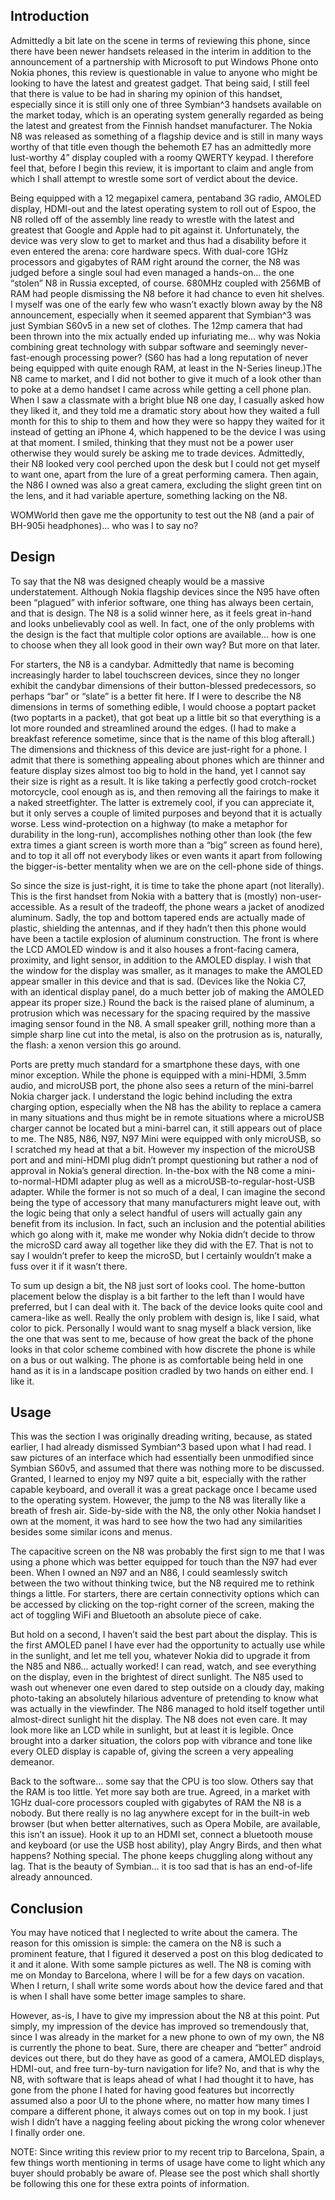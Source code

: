 ## Introduction

Admittedly a bit late on the scene in terms of reviewing this phone, since there have been newer handsets released in the interim in addition to the announcement of a partnership with Microsoft to put Windows Phone onto Nokia phones, this review is questionable in value to anyone who might be looking to have the latest and greatest gadget. That being said, I still feel that there is value to be had in sharing my opinion of this handset, especially since it is still only one of three Symbian^3 handsets available on the market today, which is an operating system generally regarded as being the latest and greatest from the Finnish handset manufacturer. The Nokia N8 was released as something of a flagship device and is still in many ways worthy of that title even though the behemoth E7 has an admittedly more lust-worthy 4” display coupled with a roomy QWERTY keypad. I therefore feel that, before I begin this review, it is important to claim and angle from which I shall attempt to wrestle some sort of verdict about the device.

Being equipped with a 12 megapixel camera, pentaband 3G radio, AMOLED display, HDMI-out and the latest operating system to roll out of Espoo, the N8 rolled off of the assembly line ready to wrestle with the latest and greatest that Google and Apple had to pit against it. Unfortunately, the device was very slow to get to market and thus had a disability before it even entered the arena: core hardware specs. With dual-core 1GHz processors and gigabytes of RAM right around the corner, the N8 was judged before a single soul had even managed a hands-on… the one “stolen” N8 in Russia excepted, of course. 680MHz coupled with 256MB of RAM had people dismissing the N8 before it had chance to even hit shelves. I myself was one of the early few who wasn’t exactly blown away by the N8 announcement, especially when it seemed apparent that Symbian^3 was just Symbian S60v5 in a new set of clothes. The 12mp camera that had been thrown into the mix actually ended up infuriating me… why was Nokia combining great technology with subpar software and seemingly never-fast-enough processing power? (S60 has had a long reputation of never being equipped with quite enough RAM, at least in the N-Series lineup.)The N8 came to market, and I did not bother to give it much of a look other than to poke at a demo handset I came across while getting a cell phone plan. When I saw a classmate with a bright blue N8 one day, I casually asked how they liked it, and they told me a dramatic story about how they waited a full month for this to ship to them and how they were so happy they waited for it instead of getting an iPhone 4, which happened to be the device I was using at that moment. I smiled, thinking that they must not be a power user otherwise they would surely be asking me to trade devices. Admittedly, their N8 looked very cool perched upon the desk but I could not get myself to want one, apart from the lure of a great performing camera. Then again, the N86 I owned was also a great camera, excluding the slight green tint on the lens, and it had variable aperture, something lacking on the N8.

WOMWorld then gave me the opportunity to test out the N8 (and a pair of BH-905i headphones)… who was I to say no?

## Design

To say that the N8 was designed cheaply would be a massive understatement. Although Nokia flagship devices since the N95 have often been “plagued” with inferior software, one thing has always been certain, and that is design. The N8 is a solid winner here, as it feels great in-hand and looks unbelievably cool as well. In fact, one of the only problems with the design is the fact that multiple color options are available… how is one to choose when they all look good in their own way? But more on that later.

For starters, the N8 is a candybar. Admittedly that name is becoming increasingly harder to label touchscreen devices, since they no longer exhibit the candybar dimensions of their button-blessed predecessors, so perhaps “bar” or “slate” is a better fit here. If I were to describe the N8 dimensions in terms of something edible, I would choose a poptart packet (two poptarts in a packet), that got beat up a little bit so that everything is a lot more rounded and streamlined around the edges. (I had to make a breakfast reference sometime, since that is the name of this blog afterall.) The dimensions and thickness of this device are just-right for a phone. I admit that there is something appealing about phones which are thinner and feature display sizes almost too big to hold in the hand, yet I cannot say their size is right as a result. It is like taking a perfectly good crotch-rocket motorcycle, cool enough as is, and then removing all the fairings to make it a naked streetfighter. The latter is extremely cool, if you can appreciate it, but it only serves a couple of limited purposes and beyond that it is actually worse. Less wind-protection on a highway (to make a metaphor for durability in the long-run), accomplishes nothing other than look (the few extra times a giant screen is worth more than a “big” screen as found here), and to top it all off not everybody likes or even wants it apart from following the bigger-is-better mentality when we are on the cell-phone side of things.

So since the size is just-right, it is time to take the phone apart (not literally). This is the first handset from Nokia with a battery that is (mostly) non-user-accessible. As a result of the tradeoff, the phone wears a jacket of anodized aluminum. Sadly, the top and bottom tapered ends are actually made of plastic, shielding the antennas, and if they hadn’t then this phone would have been a tactile explosion of aluminum construction. The front is where the LCD AMOLED window is and it also houses a front-facing camera, proximity, and light sensor, in addition to the AMOLED display. I wish that the window for the display was smaller, as it manages to make the AMOLED appear smaller in this device and that is sad. (Devices like the Nokia C7, with an identical display panel, do a much better job of making the AMOLED appear its proper size.) Round the back is the raised plane of aluminum, a protrusion which was necessary for the spacing required by the massive imaging sensor found in the N8. A small speaker grill, nothing more than a simple sharp line cut into the metal, is also on the protrusion as is, naturally, the flash: a xenon version this go around.

Ports are pretty much standard for a smartphone these days, with one minor exception. While the phone is equipped with a mini-HDMI, 3.5mm audio, and microUSB port, the phone also sees a return of the mini-barrel Nokia charger jack. I understand the logic behind including the extra charging option, especially when the N8 has the ability to replace a camera in many situations and thus might be in remote situations where a microUSB charger cannot be located but a mini-barrel can, it still appears out of place to me. The N85, N86, N97, N97 Mini were equipped with only microUSB, so I scratched my head at that a bit. However my inspection of the microUSB port and and mini-HDMI plug didn’t prompt questioning but rather a nod of approval in Nokia’s general direction. In-the-box with the N8 come a mini-to-normal-HDMI adapter plug as well as a microUSB-to-regular-host-USB adapter. While the former is not so much of a deal, I can imagine the second being the type of accessory that many manufacturers might leave out, with the logic being that only a select handful of users will actually gain any benefit from its inclusion. In fact, such an inclusion and the potential abilities which go along with it, make me wonder why Nokia didn’t decide to throw the microSD card away all together like they did with the E7. That is not to say I wouldn’t prefer to keep the microSD, but I certainly wouldn’t make a fuss over it if it wasn’t there.

To sum up design a bit, the N8 just sort of looks cool. The home-button placement below the display is a bit farther to the left than I would have preferred, but I can deal with it. The back of the device looks quite cool and camera-like as well. Really the only problem with design is, like I said, what color to pick. Personally I would want to snag myself a black version, like the one that was sent to me, because of how great the back of the phone looks in that color scheme combined with how discrete the phone is while on a bus or out walking. The phone is as comfortable being held in one hand as it is in a landscape position cradled by two hands on either end. I like it.

## Usage

This was the section I was originally dreading writing, because, as stated earlier, I had already dismissed Symbian^3 based upon what I had read. I saw pictures of an interface which had essentially been unmodified since Symbian S60v5, and assumed that there was nothing more to be discussed. Granted, I learned to enjoy my N97 quite a bit, especially with the rather capable keyboard, and overall it was a great package once I became used to the operating system. However, the jump to the N8 was literally like a breath of fresh air. Side-by-side with the N8, the only other Nokia handset I own at the moment, it was hard to see how the two had any similarities besides some similar icons and menus.

The capacitive screen on the N8 was probably the first sign to me that I was using a phone which was better equipped for touch than the N97 had ever been. When I owned an N97 and an N86, I could seamlessly switch between the two without thinking twice, but the N8 required me to rethink things a little. For starters, there are certain connectivity options which can be accessed by clicking on the top-right corner of the screen, making the act of toggling WiFi and Bluetooth an absolute piece of cake.

But hold on a second, I haven’t said the best part about the display. This is the first AMOLED panel I have ever had the opportunity to actually use while in the sunlight, and let me tell you, whatever Nokia did to upgrade it from the N85 and N86… actually worked! I can read, watch, and see everything on the display, even in the brightest of direct sunlight. The N85 used to wash out whenever one even dared to step outside on a cloudy day, making photo-taking an absolutely hilarious adventure of pretending to know what was actually in the viewfinder. The N86 managed to hold itself together until almost-direct sunlight hit the display. The N8 does not even care. It may look more like an LCD while in sunlight, but at least it is legible. Once brought into a darker situation, the colors pop with vibrance and tone like every OLED display is capable of, giving the screen a very appealing demeanor.

Back to the software… some say that the CPU is too slow. Others say that the RAM is too little. Yet more say both are true. Agreed, in a market with 1GHz dual-core processors coupled with gigabytes of RAM the N8 is a nobody. But there really is no lag anywhere except for in the built-in web browser (but when better alternatives, such as Opera Mobile, are available, this isn’t an issue). Hook it up to an HDMI set, connect a bluetooth mouse and keyboard (or use the USB host ability), play Angry Birds, and then what happens? Nothing special. The phone keeps chuggling along without any lag. That is the beauty of Symbian… it is too sad that is has an end-of-life already announced.

## Conclusion

You may have noticed that I neglected to write about the camera. The reason for this omission is simple: the camera on the N8 is such a prominent feature, that I figured it deserved a post on this blog dedicated to it and it alone. With some sample pictures as well. The N8 is coming with me on Monday to Barcelona, where I will be for a few days on vacation. When I return, I shall write some words about how the device fared and that is when I shall have some better image samples to share.

However, as-is, I have to give my impression about the N8 at this point. Put simply, my impression of the device has improved so tremendously that, since I was already in the market for a new phone to own of my own, the N8 is currently the phone to beat. Sure, there are cheaper and “better” android devices out there, but do they have as good of a camera, AMOLED displays, HDMI-out, and free turn-by-turn navigation for life? No, and that is why the N8, with software that is leaps ahead of what I had thought it to have, has gone from the phone I hated for having good features but incorrectly assumed also a poor UI to the phone where, no matter how many times I compare a different phone, it always comes out on top in my book. I just wish I didn’t have a nagging feeling about picking the wrong color whenever I finally order one.

NOTE: Since writing this review prior to my recent trip to Barcelona, Spain, a few things worth mentioning in terms of usage have come to light which any buyer should probably be aware of. Please see the post which shall shortly be following this one for these extra points of information.